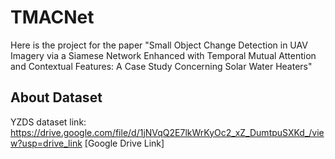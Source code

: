 # TMACNet
Here is the project for the paper "Small Object Change Detection in UAV Imagery via a Siamese Network Enhanced with Temporal Mutual Attention and Contextual Features: A Case Study Concerning Solar Water Heaters"

## About Dataset
YZDS dataset link: https://drive.google.com/file/d/1jNVqQ2E7lkWrKyOc2_xZ_DumtpuSXKd_/view?usp=drive_link [Google Drive Link]
